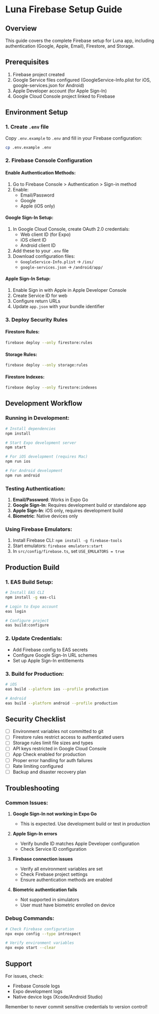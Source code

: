 # Luna Firebase Setup Guide

## Overview
This guide covers the complete Firebase setup for Luna app, including authentication (Google, Apple, Email), Firestore, and Storage.

## Prerequisites
1. Firebase project created
2. Google Service files configured (GoogleService-Info.plist for iOS, google-services.json for Android)
3. Apple Developer account (for Apple Sign-In)
4. Google Cloud Console project linked to Firebase

## Environment Setup

### 1. Create `.env` file
Copy `.env.example` to `.env` and fill in your Firebase configuration:

```bash
cp .env.example .env
```

### 2. Firebase Console Configuration

#### Enable Authentication Methods:
1. Go to Firebase Console > Authentication > Sign-in method
2. Enable:
   - Email/Password
   - Google
   - Apple (iOS only)

#### Google Sign-In Setup:
1. In Google Cloud Console, create OAuth 2.0 credentials:
   - Web client ID (for Expo)
   - iOS client ID
   - Android client ID
2. Add these to your `.env` file
3. Download configuration files:
   - `GoogleService-Info.plist` → `/ios/`
   - `google-services.json` → `/android/app/`

#### Apple Sign-In Setup:
1. Enable Sign in with Apple in Apple Developer Console
2. Create Service ID for web
3. Configure return URLs
4. Update `app.json` with your bundle identifier

### 3. Deploy Security Rules

#### Firestore Rules:
```bash
firebase deploy --only firestore:rules
```

#### Storage Rules:
```bash
firebase deploy --only storage:rules
```

#### Firestore Indexes:
```bash
firebase deploy --only firestore:indexes
```

## Development Workflow

### Running in Development:
```bash
# Install dependencies
npm install

# Start Expo development server
npm start

# For iOS development (requires Mac)
npm run ios

# For Android development
npm run android
```

### Testing Authentication:
1. **Email/Password**: Works in Expo Go
2. **Google Sign-In**: Requires development build or standalone app
3. **Apple Sign-In**: iOS only, requires development build
4. **Biometric**: Native devices only

### Using Firebase Emulators:
1. Install Firebase CLI: `npm install -g firebase-tools`
2. Start emulators: `firebase emulators:start`
3. In `src/config/firebase.ts`, set `USE_EMULATORS = true`

## Production Build

### 1. EAS Build Setup:
```bash
# Install EAS CLI
npm install -g eas-cli

# Login to Expo account
eas login

# Configure project
eas build:configure
```

### 2. Update Credentials:
- Add Firebase config to EAS secrets
- Configure Google Sign-In URL schemes
- Set up Apple Sign-In entitlements

### 3. Build for Production:
```bash
# iOS
eas build --platform ios --profile production

# Android
eas build --platform android --profile production
```

## Security Checklist

- [ ] Environment variables not committed to git
- [ ] Firestore rules restrict access to authenticated users
- [ ] Storage rules limit file sizes and types
- [ ] API keys restricted in Google Cloud Console
- [ ] App Check enabled for production
- [ ] Proper error handling for auth failures
- [ ] Rate limiting configured
- [ ] Backup and disaster recovery plan

## Troubleshooting

### Common Issues:

1. **Google Sign-In not working in Expo Go**
   - This is expected. Use development build or test in production

2. **Apple Sign-In errors**
   - Verify bundle ID matches Apple Developer configuration
   - Check Service ID configuration

3. **Firebase connection issues**
   - Verify all environment variables are set
   - Check Firebase project settings
   - Ensure authentication methods are enabled

4. **Biometric authentication fails**
   - Not supported in simulators
   - User must have biometric enrolled on device

### Debug Commands:
```bash
# Check Firebase configuration
npx expo config --type introspect

# Verify environment variables
npx expo start --clear
```

## Support
For issues, check:
- Firebase Console logs
- Expo development logs
- Native device logs (Xcode/Android Studio)

Remember to never commit sensitive credentials to version control!